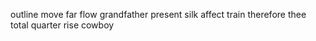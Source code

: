 outline move far flow grandfather present silk affect train therefore thee total quarter rise cowboy